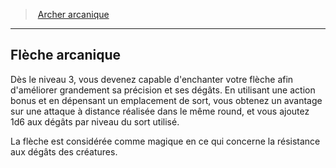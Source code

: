 ﻿---
!GenericItem
Name: Flèche arcanique
Id: ranger_arcane_hd.md#flèche-arcanique
ParentLink: ranger_arcane_hd.md#archer-arcanique
ParentName: Archer arcanique
NameLevel: 2
Attributes: {}
AttributesDictionary: >+
  {}

---
> [Archer arcanique](hd_ranger_arcane.md)

---

## Flèche arcanique

Dès le niveau 3, vous devenez capable d'enchanter votre flèche afin d'améliorer grandement sa précision et ses dégâts. En utilisant une action bonus et en dépensant un emplacement de sort, vous obtenez un avantage sur une attaque à distance réalisée dans le même round, et vous ajoutez 1d6 aux dégâts par niveau du sort utilisé.

La flèche est considérée comme magique en ce qui concerne la résistance aux dégâts des créatures.

